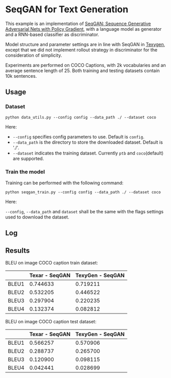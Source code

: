 # SeqGAN for Text Generation

This example is an implementation of [SeqGAN: Sequence Generative Adversarial Nets with Policy Gradient](https://arxiv.org/pdf/1609.05473.pdf), with a language model as generator and a RNN-based classifier as discriminator.

Model structure and parameter settings are in line with SeqGAN in [Texygen](https://github.com/geek-ai/Texygen), except that we did not implement rollout strategy in discriminator for the consideration of simplicity.

Experiments are performed on COCO Captions, with 2k vocabularies and an average sentence length of 25. Both training and testing datasets contain 10k sentences.

## Usage

### Dataset
```shell
python data_utils.py --config config --data_path ./ --dataset coco
```

Here:
* `--config` specifies config parameters to use. Default is `config`.
* `--data_path` is the directory to store the downloaded dataset. Default is './'.
* `--dataset` indicates the training dataset. Currently `ptb` and `coco`(default) are supported.

### Train the model

Training can be performed with the following command:

```shell
python seqgan_train.py --config config --data_path ./ --dataset coco
```

Here:

`--config`, `--data_path` and `dataset` shall be the same with the flags settings used to download the dataset.

## Log



## Results

BLEU on image COCO caption train dataset:

|    |Texar - SeqGAN   | TexyGen - SeqGAN |
|---------------|-------------|----------------|
|BLEU1 | 0.744633 | 0.719211 |
|BLEU2 | 0.532205 | 0.446522 |
|BLEU3 | 0.297904 | 0.220235 |
|BLEU4 | 0.132374 | 0.082812 |

BLEU on image COCO caption test dataset:

|       | Texar - SeqGAN | TexyGen - SeqGAN |
| ----- | -------------- | ---------------- |
| BLEU1 | 0.566257       | 0.570906         |
| BLEU2 | 0.288737       | 0.265700         |
| BLEU3 | 0.120900       | 0.098115         |
| BLEU4 | 0.042441       | 0.028699         |





